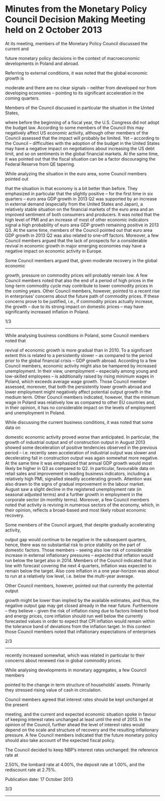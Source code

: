 # Minutes from the Monetary Policy Council Decision Making Meeting held on 2 October 2013

At its meeting, members of the Monetary Policy Council discussed the current and

future monetary policy decisions in the context of macroeconomic developments in
Poland and abroad.

Referring to external conditions, it was noted that the global economic growth is

moderate and there are no clear signals – neither from developed nor from developing
economies – pointing to its significant acceleration in the coming quarters.

Members of the Council discussed in particular the situation in the United States,

where before the beginning of a fiscal year, the U.S. Congress did not adopt the budget
law. According to some members of the Council this may negatively affect US economic
activity, although other members of the Council assessed that the impact will probably
be limited. Yet – according to the Council – difficulties with the adoption of the budget
in the United States may have a negative impact on negotiations about increasing the US
debt limit, and so on sentiments in the global financial markets. At the same time, it was
pointed out that the fiscal situation can be a factor discouraging the Federal Reserve
from QE tapering.

While analyzing the situation in the euro area, some Council members pointed out

that the situation in that economy is a bit better than before. They emphasized in
particular that the slightly positive – for the first time in six quarters – euro area GDP
growth in 2013 Q2 was supported by an increase in external demand (especially from the
United States and Japan), a relatively stable situation on the financial markets of the euro
area and an improved sentiment of both consumers and producers. It was noted that the
high level of PMI and an increase of most of other economic indicators signal a high
probability of euro area GDP growth remaining positive in 2013 Q3. At the same time,
members of the Council pointed out that euro area GDP growth in 2013 Q2 was also
related to one-off factors. Moreover, a few Council members argued that the lack of
prospects for a considerable revival in economic growth in major emerging economies
may have a negative impact on economic activity in Europe.

Some Council members argued that, given moderate recovery in the global economic

growth, pressure on commodity prices will probably remain low. A few Council
members noted that also the end of a period of high prices in the long-term commodity
cycle may contribute to lower commodity prices in the coming years. Other Council
members, however, pointed to a recent rise in enterprises’ concerns about the future path
of commodity prices. If these concerns prove to be justified, i.e., if commodity prices
actually increase, the growth – due to its strong impact on domestic prices – may have
significantly increased inflation in Poland.

1/3


-----

While analysing business conditions in Poland, some Council members noted that

revival of economic growth is more gradual than in 2010. To a significant extent this is
related to a persistently slower – as compared to the period prior to the global financial
crisis – GDP growth abroad. According to a few Council members, economic activity
might also be hampered by increased unemployment. In their view, unemployment –
especially among young and low-skilled employees – is additionally raised by rising
minimum wages in Poland, which exceeds average wage growth. Those Council
member assessed, moreover, that both the persistently lower growth abroad and lower
employment might negatively affect potential output growth in the medium term. Other
Council members indicated, however, that the minimum wage in Poland was relatively
low as compared to other EU countries and, in their opinion, it has no considerable
impact on the levels of employment and unemployment in Poland.

While discussing the current business conditions, it was noted that some data on

domestic economic activity proved worse than anticipated. In particular, the growth of
industrial output and of construction output in August 2013 showed some deceleration
of positive tendencies observed in the previous period – i.e. recently seen acceleration of
industrial output was slower and decelerating fall in construction output was again
somewhat more negative. At the same time it was emphasized that annual GDP growth
would most likely be higher in Q3 as compared to Q2. In particular, favourable data on
retail sales and improvement in leading business indicators, including a relatively high
PMI, signalled steadily accelerating growth. Attention was also drawn to the signs of
gradual improvement in the labour market. August saw a slight decline in the registered
unemployment rate (in seasonal adjusted terms) and a further growth in employment in
the corporate sector (in monthly terms). Moreover, a few Council members noted that
activity is reviving in numerous sectors of the economy, which, in their opinion, reflects
a broad-based and most likely robust economic recovery.

Some members of the Council argued, that despite gradually accelerating activity,

output gap would continue to be negative in the subsequent quarters, hence, there was
no substantial risk to price stability on the part of domestic factors. Those members –
seeing also low risk of considerable increase in external inflationary pressures – expected
that inflation would run below the target also in 2014. Members of the Council indicated
that in line with forecast covering the next 4 quarters, inflation was expected to remain
below the target. Also core inflation in a one year-horizon was about to run at a
relatively low level, i.e. below the multi-year average.

Other Council members, however, pointed out that currently the potential output

growth might be lower than implied by the available estimates, and thus, the negative
output gap may get closed already in the near future. Furthermore – they believe – given
the risk of inflation rising due to factors linked to food and energy prices, core inflation
should run well below the currently forecasted values in order to expect that CPI
inflation would remain within the tolerance band of deviations from the inflation target.
In this context those Council members noted that inflationary expectations of enterprises

2/3


-----

recently increased somewhat, which was related in particular to their concerns about
renewed rise in global commodity prices.

While analysing developments in monetary aggregates, a few Council members

pointed to the change in term structure of households’ assets. Primarily they stressed
rising value of cash in circulation.

Council members agreed that interest rates should be kept unchanged at the present

meeting, and the current and expected economic situation spoke in favour of keeping
interest rates unchanged at least until the end of 2013. In the opinion of the Council,
further ahead the level of interest rates would depend on the scale and structure of
recovery and the resulting inflationary pressure. A few Council members indicated that
the future monetary policy should also take account of the expected fiscal policy.

The Council decided to keep NBP’s interest rates unchanged: the reference rate at

2.50%, the lombard rate at 4.00%, the deposit rate at 1.00%, and the rediscount rate at
2.75%.

Publication date: 17 October 2013

3/3


-----

